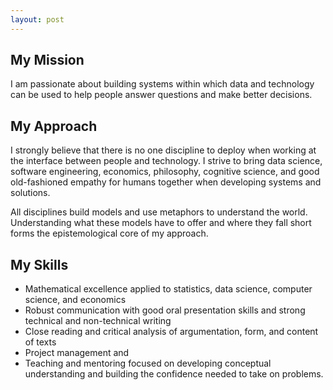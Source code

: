 ```yaml
---
layout: post
---
```

## My Mission

I am passionate about building systems within which data and technology can be used to help people answer questions and make better decisions.

## My Approach
I strongly believe that there is no one discipline to deploy when working at the interface between people and technology.  I strive to bring data science, software engineering, economics, philosophy, cognitive science, and good old-fashioned empathy for humans together when developing systems and solutions.  

All disciplines build models and use metaphors to understand the world.  Understanding what these models have to offer and where they fall short forms the epistemological core of my approach.

## My Skills
* Mathematical excellence applied to statistics, data science, computer science, and economics
* Robust communication with good oral presentation skills and strong technical and non-technical writing 
* Close reading and critical analysis of argumentation, form, and content of texts
* Project management and 
* Teaching and mentoring focused on developing conceptual understanding and building the confidence needed to take on problems.
